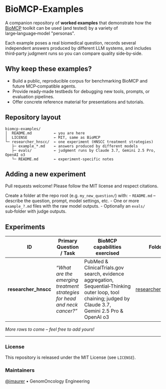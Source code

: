 # BioMCP‑Examples

A companion repository of **worked examples** that demonstrate how
the [BioMCP](https://github.com/genomoncology/biomcp) toolkit can be used (and
tested) by a variety of large‑language‑model "personas".

Each example poses a real biomedical question, records several independent
answers produced by different LLM systems, and includes third‑party judgment
runs so you can compare quality side‑by‑side.

## Why keep these examples?
- Build a public, reproducible corpus for benchmarking BioMCP and future MCP‑compatible agents.
- Provide ready‑made testbeds for debugging new tools, prompts, or evaluation pipelines.
- Offer concrete reference material for presentations and tutorials. 

## Repository layout
```
biomcp-examples/
│  README.md          ← you are here
│  LICENSE            ← MIT, same as BioMCP
└─ researcher_hnscc/  ← one experiment (HNSCC treatment strategies)
   ├─ example_*.md    ← answers produced by different models
   ├─ evals/          ← judgment runs by Claude 3.7, Gemini 2.5 Pro, OpenAI o3
   └─ README.md       ← experiment‑specific notes
```

## Adding a new experiment

Pull requests welcome! Please follow the MIT license and respect citations.

Create a folder at the repo root (e.g. `my_new_question/`) with:
    - `README.md` – describe the question, prompt, model settings, etc.
    - One or more `example_?.md` files with the raw model outputs.
    - Optionally an `evals/` sub‑folder with judge outputs.


## Experiments

| ID                   | Primary Question / Task                                                  | BioMCP capabilities exercised                                                                                                                             | Folder                                  |
|----------------------|--------------------------------------------------------------------------|-----------------------------------------------------------------------------------------------------------------------------------------------------------|-----------------------------------------|
| **researcher_hnscc** | *“What are the emerging treatment strategies for head and neck cancer?”* | PubMed & ClinicalTrials.gov search, evidence aggregation, Sequential‑Thinking outer loop, tool chaining; judged by Claude 3.7, Gemini 2.5 Pro & OpenAI o3 | [researcher_hnscc](./researcher_hnscc/) |

*More rows to come – feel free to add yours!*

______________________________________________________________________

### License

This repository is released under the MIT License (see `LICENSE`).

### Maintainers

[@imaurer](https://github.com/imaurer) • GenomOncology Engineering
